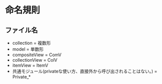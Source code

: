 # 命名規則
## ファイル名
+ collection = 複数形
+ model = 単数形
+ compositeView = ComV
+ collectionView = ColV
+ itemView = ItemV
+ 共通モジュール(privateな使い方、直接外から呼び出されることはない。) = Private_*
